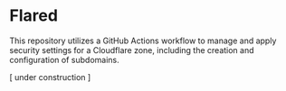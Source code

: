 # Flared

This repository utilizes a GitHub Actions workflow to manage and apply security settings for a Cloudflare zone, including the creation and configuration of subdomains.

[ under construction ]
